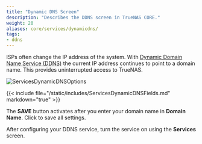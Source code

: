 ```yaml
---
title: "Dynamic DNS Screen"
description: "Describes the DDNS screen in TrueNAS CORE."
weight: 20
aliases: core/services/dynamicdns/
tags:
- ddns
---
```


ISPs often change the IP address of the system. With [Dynamic Domain Name Service (DDNS)](https://tools.ietf.org/html/rfc2136) the current IP address continues to point to a domain name. This provides uninterrupted access to TrueNAS.

![ServicesDynamicDNSOptions](/images/CORE/Services/ServicesDynamicDNSOptions.png "Dynamic DNS Service Options")

{{< include file="/static/includes/ServicesDynamicDNSFields.md" markdown="true" >}}

The **SAVE** button activates after you enter your domain name in **Domain Name**. Click to save all settings.

After configuring your DDNS service, turn the service on using the **Services** screen.
